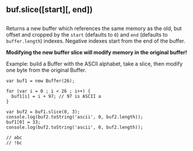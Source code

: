 ## buf.slice(\[start\]\[, end\])

## 

Returns a new buffer which references the same memory as the old, but offset
and cropped by the `start` (defaults to `0`) and `end` (defaults to
`buffer.length`) indexes. Negative indexes start from the end of the buffer.

**Modifying the new buffer slice will modify memory in the original buffer!**

Example: build a Buffer with the ASCII alphabet, take a slice, then modify one
byte from the original Buffer.

    var buf1 = new Buffer(26);
    
    for (var i = 0 ; i < 26 ; i++) {
      buf1[i] = i + 97; // 97 is ASCII a
    }
    
    var buf2 = buf1.slice(0, 3);
    console.log(buf2.toString('ascii', 0, buf2.length));
    buf1[0] = 33;
    console.log(buf2.toString('ascii', 0, buf2.length));
    
    // abc
    // !bc